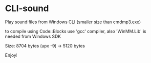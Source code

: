 # CLI-sound
Play sound files from Windows CLI (smaller size than cmdmp3.exe)

to compile using Code::Blocks use 'gcc' compiler, also 'WinMM.Lib' is needed from Windows SDK

Size: 8704 bytes (upx -9) -> 5120 bytes

Enjoy!
